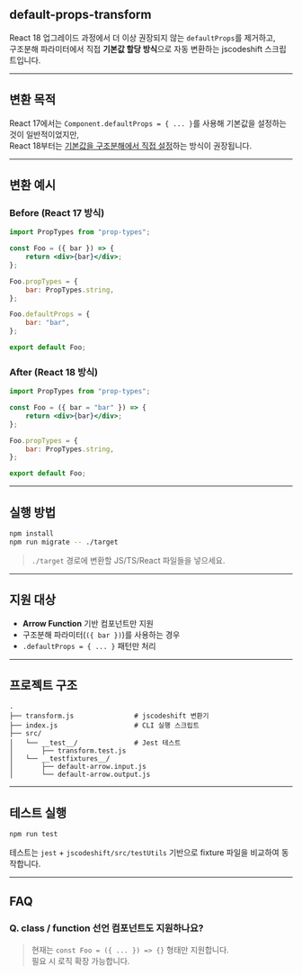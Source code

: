 ## default-props-transform

React 18 업그레이드 과정에서 더 이상 권장되지 않는 `defaultProps`를 제거하고,  
구조분해 파라미터에서 직접 **기본값 할당 방식**으로 자동 변환하는 jscodeshift 스크립트입니다.

---

## 변환 목적

React 17에서는 `Component.defaultProps = { ... }`를 사용해 기본값을 설정하는 것이 일반적이었지만,  
React 18부터는 [기본값을 구조분해에서 직접 설정](https://react.dev/learn/passing-props-to-a-component#specifying-a-default-value-for-a-prop)하는 방식이 권장됩니다.

---

## 변환 예시

### Before (React 17 방식)

```jsx
import PropTypes from "prop-types";

const Foo = ({ bar }) => {
    return <div>{bar}</div>;
};

Foo.propTypes = {
    bar: PropTypes.string,
};

Foo.defaultProps = {
    bar: "bar",
};

export default Foo;
```

### After (React 18 방식)

```jsx
import PropTypes from "prop-types";

const Foo = ({ bar = "bar" }) => {
    return <div>{bar}</div>;
};

Foo.propTypes = {
    bar: PropTypes.string,
};

export default Foo;
```

---

## 실행 방법

```bash
npm install
npm run migrate -- ./target
```

> `./target` 경로에 변환할 JS/TS/React 파일들을 넣으세요.

---

## 지원 대상

-   **Arrow Function** 기반 컴포넌트만 지원
-   구조분해 파라미터(`({ bar })`)를 사용하는 경우
-   `.defaultProps = { ... }` 패턴만 처리

---

## 프로젝트 구조

```
.
├── transform.js               # jscodeshift 변환기
├── index.js                   # CLI 실행 스크립트
├── src/
│   └── __test__/              # Jest 테스트
│       ├── transform.test.js
│   └── __testfixtures__/
│       ├── default-arrow.input.js
│       └── default-arrow.output.js
```

---

## 테스트 실행

```bash
npm run test
```

테스트는 `jest` + `jscodeshift/src/testUtils` 기반으로 fixture 파일을 비교하여 동작합니다.

---

## FAQ

### Q. class / function 선언 컴포넌트도 지원하나요?

> 현재는 `const Foo = ({ ... }) => {}` 형태만 지원합니다.  
> 필요 시 로직 확장 가능합니다.
